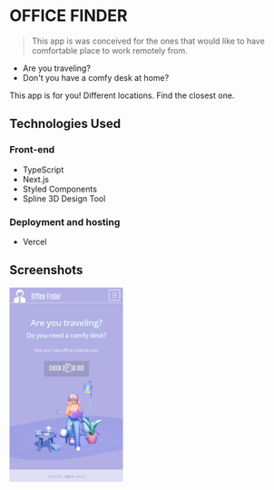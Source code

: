 # OFFICE FINDER
> This app is was conceived for the ones that would like to have comfortable place to work remotely from.

- Are you traveling?
- Don't you have a comfy desk at home?

This app is for you! Different locations. Find the closest one.

## Technologies Used
### Front-end
- TypeScript
- Next.js
- Styled Components
- Spline 3D Design Tool

### Deployment and hosting
- Vercel

## Screenshots
<img src="./screenshots/mobile.png" width="200">